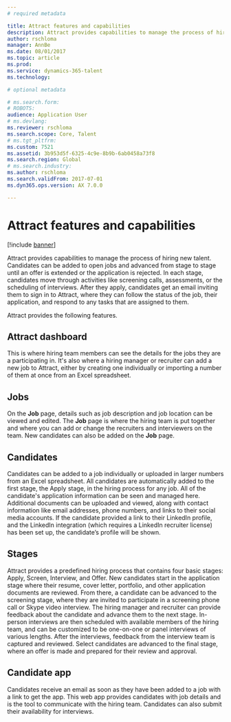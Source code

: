 ```yaml
---
# required metadata

title: Attract features and capabilities
description: Attract provides capabilities to manage the process of hiring new talent. Candidates can be added to open jobs and advanced from stage to stage until an offer is extended or the application is rejected. 
author: rschloma
manager: AnnBe
ms.date: 08/01/2017
ms.topic: article
ms.prod: 
ms.service: dynamics-365-talent
ms.technology: 

# optional metadata

# ms.search.form: 
# ROBOTS: 
audience: Application User
# ms.devlang: 
ms.reviewer: rschloma
ms.search.scope: Core, Talent
# ms.tgt_pltfrm: 
ms.custom: 7521
ms.assetid: 3b953d5f-6325-4c9e-8b9b-6ab0458a73f8
ms.search.region: Global
# ms.search.industry: 
ms.author: rschloma
ms.search.validFrom: 2017-07-01
ms.dyn365.ops.version: AX 7.0.0

---
```

# Attract features and capabilities

[!include [banner](includes/banner.md)]

Attract provides capabilities to manage the process of hiring new talent. Candidates can be added to open jobs and advanced from stage to stage until an offer is extended or the application is rejected. In each stage, candidates move through activities like screening calls, assessments, or the scheduling of interviews. After they apply, candidates get an email inviting them to sign in to Attract, where they can follow the status of the job, their application, and respond to any tasks that are assigned to them.

Attract provides the following features.

## Attract dashboard
This is where hiring team members can see the details for the jobs they are a participating in. It's also where a hiring manager or recruiter can add a new job to Attract, either by creating one individually or importing a number of them at once from an Excel spreadsheet. 

## Jobs
On the **Job** page, details such as job description and job location can be viewed and edited. The **Job** page is where the hiring team is put together and where you can add or change the recruiters and interviewers on the team. New candidates can also be added on the **Job** page.

## Candidates
Candidates can be added to a job individually or uploaded in larger numbers from an Excel spreadsheet. All candidates are automatically added to the first stage, the Apply stage, in the hiring process for any job. All of the candidate's application information can be seen and managed here. Additional documents can be uploaded and viewed, along with contact information like email addresses, phone numbers, and links to their social media accounts. If the candidate provided a link to their LinkedIn profile, and the LinkedIn integration (which requires a LinkedIn recruiter license) has been set up, the candidate’s profile will be shown.

## Stages
Attract provides a predefined hiring process that contains four basic stages: Apply, Screen, Interview, and Offer. New candidates start in the application stage where their resume, cover letter, portfolio, and other application documents are reviewed. From there, a candidate can be advanced to the screening stage, where they are invited to participate in a screening phone call or Skype video interview. The hiring manager and recruiter can provide feedback about the candidate and advance them to the next stage. In-person interviews are then scheduled with available members of the hiring team, and can be customized to be one-on-one or panel interviews of various lengths. After the interviews, feedback from the interview team is captured and reviewed. Select candidates are advanced to the final stage, where an offer is made and prepared for their review and approval. 

## Candidate app
Candidates receive an email as soon as they have been added to a job with a link to get the app. This web app provides candidates with job details and is the tool to communicate with the hiring team. Candidates can also submit their availability for interviews.  
